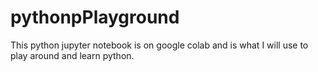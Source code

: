# pythonpPlayground
This python jupyter notebook is on google colab and is what I will use to play around and learn python. 
